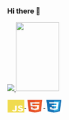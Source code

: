 ### Hi there 👋

<div style="display: inline_block">
  <a href="https://github.com/SamueLVitor1">
  <img height="160em" src="https://github-readme-stats.vercel.app/api?username=SamueLVitor1&show_icons=true&theme=tokyonight&include_all_commits=true&count_private=true"/>
  <img height="160em" width="100em" src="https://github-readme-stats.vercel.app/api/top-langs/?username=SamueLVitor1&layout=compact&langs_count=6&theme=tokyonight"/>
</div>
<div style="display: inline_block"><br>
  <img align="center" alt="Js" height="30" width="40" src="https://raw.githubusercontent.com/devicons/devicon/master/icons/javascript/javascript-plain.svg">
  <img align="center" alt="HTML" height="30" width="40" src="https://raw.githubusercontent.com/devicons/devicon/master/icons/html5/html5-original.svg">
  <img align="center" alt="CSS" height="30" width="40" src="https://raw.githubusercontent.com/devicons/devicon/master/icons/css3/css3-original.svg">
</div>
 
